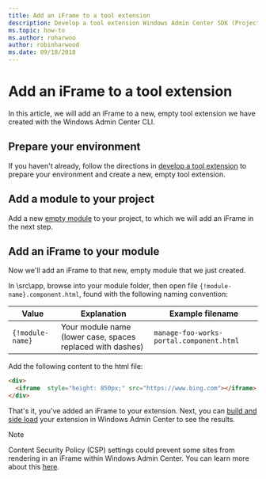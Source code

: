 ```yaml
---
title: Add an iFrame to a tool extension
description: Develop a tool extension Windows Admin Center SDK (Project Honolulu) - add an iFrame to a tool extension
ms.topic: how-to
ms.author: roharwoo
author: robinharwood
ms.date: 09/18/2018
---
```


# Add an iFrame to a tool extension

In this article, we will add an iFrame to a new, empty tool extension we have created with the Windows Admin Center CLI.

## Prepare your environment ##

If you haven't already, follow the directions in [develop a tool extension](../develop-tool.md) to prepare your environment and create a new, empty tool extension.

## Add a module to your project ##

Add a new [empty module](add-module.md) to your project, to which we will add an iFrame in the next step.

## Add an iFrame to your module ##

Now we'll add an iFrame to that new, empty module that we just created.

In \src\app\, browse into your module folder, then open file ```{!module-name}.component.html```, found with the following naming convention:

| Value | Explanation | Example filename |
| ----- | ----------- | ------- |
| ```{!module-name}``` | Your module name (lower case, spaces replaced with dashes) | ```manage-foo-works-portal.component.html``` |

Add the following content to the html file:

``` html
<div>
  <iframe  style="height: 850px;" src="https://www.bing.com"></iframe>
</div>
```

That's it, you've added an iFrame to your extension.  Next, you can [build and side load](../develop-tool.md#build-and-side-load-your-extension) your extension in Windows Admin Center to see the results.

> [!Note]
> Content Security Policy (CSP) settings could prevent some sites from rendering in an iFrame within Windows Admin Center. You can learn more about this [here](https://content-security-policy.com/).
